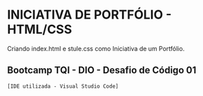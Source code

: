 # INICIATIVA DE PORTFÓLIO - HTML/CSS
Criando index.html e stule.css como Iniciativa de um Portfólio. 

## Bootcamp TQI - DIO - Desafio de Código 01
    [IDE utilizada - Visual Studio Code]
